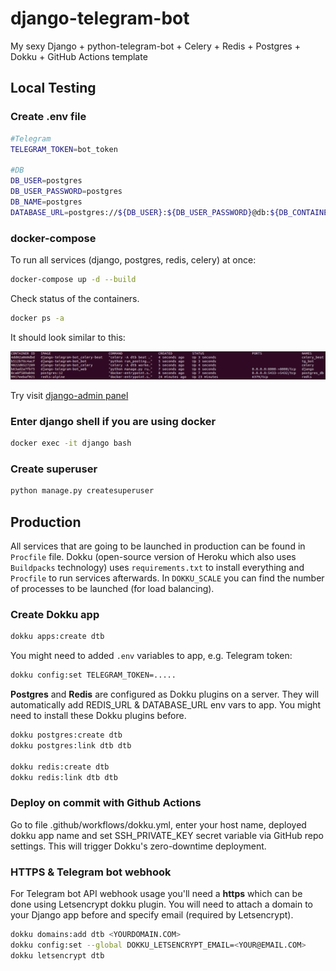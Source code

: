 # django-telegram-bot
My sexy Django + python-telegram-bot + Celery + Redis + Postgres + Dokku + GitHub Actions template

## Local Testing
### Create .env file

``` bash
#Telegram
TELEGRAM_TOKEN=bot_token

#DB
DB_USER=postgres
DB_USER_PASSWORD=postgres
DB_NAME=postgres
DATABASE_URL=postgres://${DB_USER}:${DB_USER_PASSWORD}@db:${DB_CONTAINER_PORT}/${DB_NAME}
```

### docker-compose

To run all services (django, postgres, redis, celery) at once:
``` bash
docker-compose up -d --build
```

Check status of the containers.
``` bash
docker ps -a
```
It should look similar to this:
<p align="left">
    <img src="./.github/imgs/containers_status.png">
</p>

Try visit <a href="http://0.0.0.0:8000/tgadmin">django-admin panel</a>

### Enter django shell if you are using docker

``` bash
docker exec -it django bash
```

### Create superuser

``` bash
python manage.py createsuperuser
```

## Production 

All services that are going to be launched in production can be found in `Procfile` file. Dokku (open-source version of Heroku which also uses `Buildpacks` technology) uses `requirements.txt` to install everything and `Procfile` to run services afterwards. In `DOKKU_SCALE` you can find the number of processes to be launched (for load balancing).

### Create Dokku app

``` bash
dokku apps:create dtb
```

You might need to added `.env` variables to app, e.g. Telegram token:

``` bash
dokku config:set TELEGRAM_TOKEN=.....
```

**Postgres** and **Redis** are configured as Dokku plugins on a server. They will automatically add REDIS_URL & DATABASE_URL env vars to app. You might need to install these Dokku plugins before.

``` bash
dokku postgres:create dtb
dokku postgres:link dtb dtb

dokku redis:create dtb
dokku redis:link dtb dtb
```


### Deploy on commit with Github Actions

Go to file .github/workflows/dokku.yml, enter your host name, deployed dokku app name and set SSH_PRIVATE_KEY secret variable via GitHub repo settings. This will trigger Dokku's zero-downtime deployment.


### HTTPS & Telegram bot webhook

For Telegram bot API webhook usage you'll need a **https** which can be done using Letsencrypt dokku plugin. You will need to attach a domain to your Django app before and specify email (required by Letsencrypt).

``` bash
dokku domains:add dtb <YOURDOMAIN.COM>
dokku config:set --global DOKKU_LETSENCRYPT_EMAIL=<YOUR@EMAIL.COM>
dokku letsencrypt dtb
```
